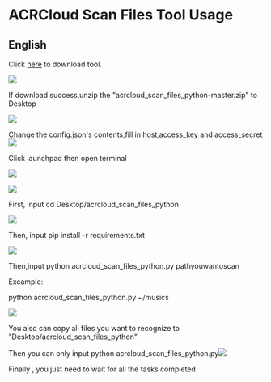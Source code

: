 # ACRCloud Scan Files Tool Usage

## English

Click [here](https://github.com/acrcloud/acrcloud_scan_files_python) to download tool.

![](https://github.com/acrcloud/acrcloud_scan_files_python/raw/master/img/download.png)

If download success,unzip the "acrcloud_scan_files_python-master.zip" to Desktop

![](https://github.com/acrcloud/acrcloud_scan_files_python/raw/master/img/desktop.png)


Change the config.json's contents,fill in host,access_key and access_secret
![](https://github.com/acrcloud/acrcloud_scan_files_python/raw/master/img/changejson.png)


Click launchpad then open terminal

![](https://github.com/acrcloud/acrcloud_scan_files_python/raw/master/img/launchpad.png)

![](https://github.com/acrcloud/acrcloud_scan_files_python/raw/master/img/terminal.png)



First, input  cd Desktop/acrcloud_scan_files_python

![](https://github.com/acrcloud/acrcloud_scan_files_python/raw/master/img/cdfolder.png)

Then, input pip install -r requirements.txt

![](https://github.com/acrcloud/acrcloud_scan_files_python/raw/master/img/pipinstall.png)



Then,input python acrcloud_scan_files_python.py pathyouwantoscan

Excample:

python acrcloud_scan_files_python.py ~/musics

![](https://github.com/acrcloud/acrcloud_scan_files_python/raw/master/img/scanpath.png)



You also can copy all files you want to recognize to "Desktop/acrcloud_scan_files_python"

Then you can only input python acrcloud_scan_files_python.py![](https://github.com/acrcloud/acrcloud_scan_files_python/raw/master/img/defaultscan.png)

Finally , you just need to wait for all the tasks completed
